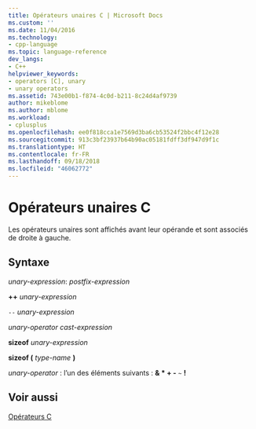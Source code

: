 ```yaml
---
title: Opérateurs unaires C | Microsoft Docs
ms.custom: ''
ms.date: 11/04/2016
ms.technology:
- cpp-language
ms.topic: language-reference
dev_langs:
- C++
helpviewer_keywords:
- operators [C], unary
- unary operators
ms.assetid: 743e00b1-f874-4c0d-b211-8c24d4af9739
author: mikeblome
ms.author: mblome
ms.workload:
- cplusplus
ms.openlocfilehash: ee0f818cca1e7569d3ba6cb53524f2bbc4f12e28
ms.sourcegitcommit: 913c3bf23937b64b90ac05181fdff3df947d9f1c
ms.translationtype: HT
ms.contentlocale: fr-FR
ms.lasthandoff: 09/18/2018
ms.locfileid: "46062772"
---
```

# <a name="c-unary-operators"></a>Opérateurs unaires C

Les opérateurs unaires sont affichés avant leur opérande et sont associés de droite à gauche.

## <a name="syntax"></a>Syntaxe

*unary-expression*: *postfix-expression*

**++**  *unary-expression*

`--`  *unary-expression*

*unary-operator cast-expression*

**sizeof**  *unary-expression*

**sizeof (**  *type-name*  **)**

*unary-operator* : l’un des éléments suivants : **& \* + -** `~` **!**

## <a name="see-also"></a>Voir aussi

[Opérateurs C](../c-language/c-operators.md)